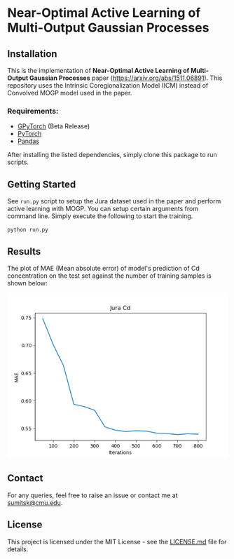 # Near-Optimal Active Learning of Multi-Output Gaussian Processes

## Installation
This is the implementation of **Near-Optimal Active Learning of Multi-Output Gaussian Processes** paper (https://arxiv.org/abs/1511.06891). This repository uses the Intrinsic Coregionalization Model (ICM) instead of Convolved MOGP model used in the paper. 

### Requirements: 
* [GPyTorch](https://github.com/cornellius-gp/gpytorch) (Beta Release)
* [PyTorch](https://pytorch.org/)
* [Pandas](https://pandas.pydata.org/)

After installing the listed dependencies, simply clone this package to run scripts.

## Getting Started
See `run.py` script to setup the Jura dataset used in the paper and perform active learning with MOGP. You can setup certain arguments from command line. Simply execute the following to start the training. 
```
python run.py
```

## Results
The plot of MAE (Mean absolute error) of model's prediction of Cd concentration on the test set against the number of training samples is shown below:

![](plots/jura_cd.png)

## Contact
For any queries, feel free to raise an issue or contact me at sumitsk@cmu.edu.

## License
This project is licensed under the MIT License - see the [LICENSE.md](LICENSE.md) file for details.
